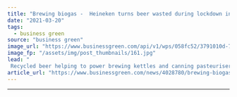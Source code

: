 ```yaml
---
title: "Brewing biogas -  Heineken turns beer wasted during lockdown into energy for Manchester brewery"
date: "2021-03-20"
tags: 
  - business green
source: "business green"
image_url: "https://www.businessgreen.com/api/v1/wps/058fc52/3791010d-77fa-4a04-be62-cc64ee681f60/2/Heineken-185x114.jpg"
image_fp: "/assets/img/post_thumbnails/161.jpg"
lead: "
 Recycled beer helping to power brewing kettles and canning pasteurisers used to produce new beer, as government announces new green distillery funding ..."
article_url: "https://www.businessgreen.com/news/4028780/brewing-biogas-heineken-beer-wasted-lockdown-energy-manchester-brewery"
---
```


---
